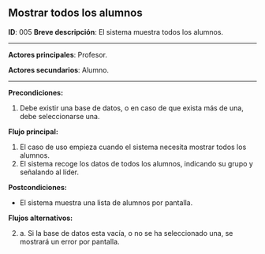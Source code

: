 ## Mostrar todos los alumnos

**ID**: 005
**Breve descripción**: El sistema muestra todos los alumnos.

---

**Actores principales**: Profesor.

**Actores secundarios**: Alumno.

---

**Precondiciones:**

1. Debe existir una base de datos, o en caso de que exista más de una, debe seleccionarse una.


**Flujo principal:**

1. El caso de uso empieza cuando el sistema necesita mostrar todos los alumnos.
2. El sistema recoge los datos de todos los alumnos, indicando su grupo y señalando al líder.

**Postcondiciones:**

* El sistema muestra una lista de alumnos por pantalla.

**Flujos alternativos:**

2. a. Si la base de datos esta vacía, o no se ha seleccionado una, se mostrará un error por pantalla.
